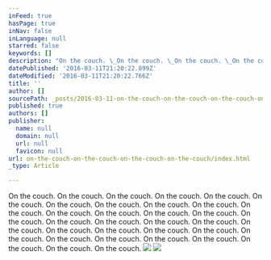 ```yaml
---
inFeed: true
hasPage: true
inNav: false
inLanguage: null
starred: false
keywords: []
description: "On the couch. \_On the couch. \_On the couch. \_On the couch. \_On the couch. \_On the couch. \_On the couch. \_On the couch. \_On the couch. \_On the couch. \_On the couch. \_On the couch. \_On the couch. \_On the couch. \_On the couch. \_On the couch. \_On the couch. \_On the couch. \_On the couch. \_On the couch. \_On the couch. \_On the couch. \_On the couch. \_On the couch. \_On the couch. \_On the couch. \_On the couch. \_On the couch. \_On the couch. \_On the couch. \_On the couch. \_On the couch. \_On the couch. \_"
datePublished: '2016-03-11T21:20:22.899Z'
dateModified: '2016-03-11T21:20:22.766Z'
title: ''
author: []
sourcePath: _posts/2016-03-11-on-the-couch-on-the-couch-on-the-couch-on-the-couch.md
published: true
authors: []
publisher:
  name: null
  domain: null
  url: null
  favicon: null
url: on-the-couch-on-the-couch-on-the-couch-on-the-couch/index.html
_type: Article

---
```

On the couch.  On the couch.  On the couch.  On the couch.  On the couch.  On the couch.  On the couch.  On the couch.  On the couch.  On the couch.  On the couch.  On the couch.  On the couch.  On the couch.  On the couch.  On the couch.  On the couch.  On the couch.  On the couch.  On the couch.  On the couch.  On the couch.  On the couch.  On the couch.  On the couch.  On the couch.  On the couch.  On the couch.  On the couch.  On the couch.  On the couch.  On the couch.  On the couch.  ![](https://the-grid-user-content.s3-us-west-2.amazonaws.com/b17ad4fa-1ab1-4af7-afac-4985f11b72e6.jpg)
![](https://the-grid-user-content.s3-us-west-2.amazonaws.com/595eb26f-0bb2-4760-a37a-e170d50e822c.jpg)